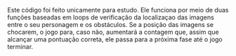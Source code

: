 Este código foi feito unicamente para estudo.
Ele funciona por meio de duas funções baseadas em loops de verificação da localizaçao
das imagens entre o seu personagem e os obstáculos.
Se a posição das imagens se chocarem, o jogo para, caso não, aumentará a contagem que, assim que alcançar
uma pontuação correta, ele passa para a próxima fase até o jogo terminar.

